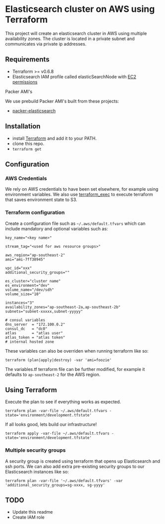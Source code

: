 Elasticsearch cluster on AWS using Terraform
=============

This project will create an elasticsearch cluster in AWS using multiple availability zones. The cluster is located in a private subnet and communicates via private ip addresses.

## Requirements

* Terraform >= v0.6.8
* Elasticsearch IAM profile called elasticSearchNode with [EC2 permissions](https://github.com/elastic/elasticsearch-cloud-aws#recommended-ec2-permissions)

Packer AMI's

We use prebuild Packer AMI's built from these projects:

* [packer-elasticsearch](https://github.com/nadnerb/packer-elastic-search)

## Installation

* install [Terraform](https://www.terraform.io/) and add it to your PATH.
* clone this repo.
* `terraform get`

## Configuration

### AWS Credentials

We rely on AWS credentials to have been set elsewhere, for example using environment variables. We also use [terraform_exec](https://github.com/nadnerb/terraform_exec) to execute terraform that
saves environment state to S3.

### Terraform configuration

Create a configuration file such as `~/.aws/default.tfvars` which can include mandatory and optional variables such as:

```
key_name="<key name>"

stream_tag="<used for aws resource groups>"

aws_region="ap-southeast-2"
ami="ami-7ff38945"

vpc_id="xxx"
additional_security_groups=""

es_cluster="cluster name"
es_environment="dev"
volume_name="/dev/sdh"
volume_size="10"

instances="3"
availability_zones="ap-southeast-2a,ap-southeast-2b"
subnets="subnet-xxxxx,subnet-yyyyy"

# consul variables
dns_server  = "172.100.0.2"
consul_dc   = "dc0"
atlas       = "atlas user"
atlas_token = "atlas token"
# internal hosted zone
```

These variables can also be overriden when running terraform like so:

```
terraform (plan|apply|destroy) -var 'ami=foozie'
```

The variables.tf terraform file can be further modified, for example it defaults to `ap-southeast-2` for the AWS region.

## Using Terraform

Execute the plan to see if everything works as expected.

```
terraform plan -var-file ~/.aws/default.tfvars -state='environment/development.tfstate'
```

If all looks good, lets build our infrastructure!

```
terraform apply -var-file ~/.aws/default.tfvars -state='environment/development.tfstate'
```

### Multiple security groups

A security group is created using terraform that opens up Elasticsearch and ssh ports. We can also add extra pre-existing security groups to our Elasticsearch instances like so:

```
terraform plan -var-file '~/.aws/default.tfvars' -var 'additional_security_groups=sg-xxxx, sg-yyyy'
```

## TODO

* Update this readme
* Create IAM role

